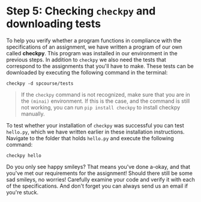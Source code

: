 # Step 5: Checking `checkpy` and downloading tests

To help you verify whether a program functions in compliance with the specifications of an assignment, we have written a program of our own called **checkpy**. This program was installed in our environment in the previous steps. In addition to `checkpy` we also need the tests that correspond to the assignments that you'll have to make. These tests can be downloaded by executing the following command in the terminal:

    checkpy -d spcourse/tests

> If the `checkpy` command is not recognized, make sure that you are in the `(minai)` environment. If this is the case, and the command is still not working, you can run `pip install checkpy` to install checkpy manually.

To test whether your installation of `checkpy` was successful you can test `hello.py`, which we have written earlier in these installation instructions. Navigate to the folder that holds `hello.py` and execute the following command:

    checkpy hello

Do you only see happy smileys? That means you've done a-okay, and that you've met our requirements for the assignment! Should there still be some sad smileys, no worries! Carefully examine your code and verify it with each of the specifications. And don't forget you can always send us an email if you're stuck.
